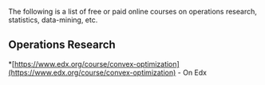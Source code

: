 The following is a list of free or paid online courses on operations research, statistics, data-mining, etc.

## Operations Research

*[https://www.edx.org/course/convex-optimization](https://www.edx.org/course/convex-optimization) - On Edx

